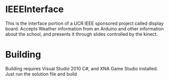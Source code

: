 IEEEInterface
=============

This is the interface portion of a UCR IEEE sponsored project called display board. Accepts Weather information from an Arduino and other information about the school, and presents it through slides controlled by the kinect.

Building
=============

Building requires Visual Studio 2010 C#, and XNA Game Studio installed. Just run the solution file and build
